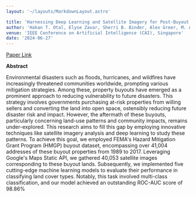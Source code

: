 ```yaml
---
layout: '~/layouts/MarkdownLayout.astro'

title: 'Harnessing Deep Learning and Satellite Imagery for Post-Buyout Land Cover Mapping'
author: 'Hakan T. Otal, Elyse Zavar, Sherri B. Binder, Alex Greer, M. Abdullah Canbaz'
venue: 'IEEE Conference on Artificial Intelligence (CAI), Singapore'
date: '2024-06-27'
---
```


[Paper Link](https://ieeexplore.ieee.org/document/10605327)

**Abstract**

Environmental disasters such as floods, hurricanes, and wildfires have increasingly threatened communities worldwide, prompting various mitigation strategies. Among these, property buyouts have emerged as a prominent approach to reducing vulnerability to future disasters. This strategy involves governments purchasing at-risk properties from willing sellers and converting the land into open space, ostensibly reducing future disaster risk and impact. However, the aftermath of these buyouts, particularly concerning land-use patterns and community impacts, remains under-explored. This research aims to fill this gap by employing innovative techniques like satellite imagery analysis and deep learning to study these patterns. To achieve this goal, we employed FEMA's Hazard Mitigation Grant Program (HMGP) buyout dataset, encompassing over 41,004 addresses of these buyout properties from 1989 to 2017. Leveraging Google's Maps Static API, we gathered 40,053 satellite images corresponding to these buyout lands. Subsequently, we implemented five cutting-edge machine learning models to evaluate their performance in classifying land cover types. Notably, this task involved multi-class classification, and our model achieved an outstanding ROC-AUC score of 98.86%
